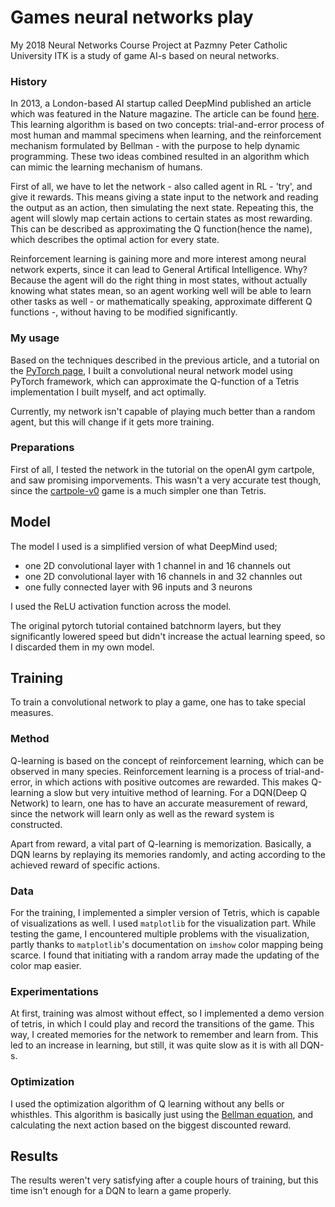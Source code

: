 # Games neural networks play
My 2018 Neural Networks Course Project at Pazmny Peter Catholic University ITK is a study of game AI-s based on neural networks. 

### History

In 2013, a London-based AI startup called DeepMind published an article which was featured in the Nature magazine. The article can be found [here](https://www.nature.com/articles/nature14236). This learning algorithm is based on two concepts: trial-and-error process of most human and mammal specimens when learning, and the reinforcement mechanism formulated by Bellman - with the purpose to help dynamic programming. These two ideas combined resulted in an algorithm which can mimic the learning mechanism of humans.

First of all, we have to let the network - also called agent in RL - 'try', and give it rewards. This means giving a state input to the network and reading the output as an action, then simulating the next state. Repeating this, the agent will slowly map certain actions to certain states as most rewarding. This can be described as approximating the Q function(hence the name), which describes the optimal action for every state. 

Reinforcement learning is gaining more and more interest among neural network experts, since it can lead to General Artifical Intelligence. Why? Because the agent will do the right thing in most states, without actually knowing what states mean, so an agent working well will be able to learn other tasks as well - or mathematically speaking, approximate different Q functions -, without having to be modified significantly.

### My usage

Based on the techniques described in the previous article, and a tutorial on the [PyTorch page](http://pytorch.org/tutorials/intermediate/reinforcement_q_learning.html), I built a convolutional neural network model using PyTorch framework, which can approximate the Q-function of a Tetris implementation I built myself, and act optimally. 

Currently, my network isn't capable of playing much better than a random agent, but this will change if it gets more training. 

### Preparations

First of all, I tested the network in the tutorial on the openAI gym cartpole, and saw promising imporvements. This wasn't a very accurate test though, since the [cartpole-v0](https://gym.openai.com/envs/CartPole-v0/) game is a much simpler one than Tetris. 

## Model

The model I used is a simplified version of what DeepMind used;

  - one 2D convolutional layer with 1 channel in and 16 channels out
  - one 2D convolutional layer with 16 channels in and 32 channles out 
  - one fully connected layer with 96 inputs and 3 neurons

I used the ReLU activation function across the model.

The original pytorch tutorial contained batchnorm layers, but they significantly lowered speed but didn't increase the actual learning speed, so I discarded them in my own model.

## Training 

To train a convolutional network to play a game, one has to take special measures.

### Method 

Q-learning is based on the concept of reinforcement learning, which can be observed in many species. Reinforcement learning is a process of trial-and-error, in which actions with positive outcomes are rewarded. This makes Q-learning a slow but very intuitive method of learning. For a DQN(Deep Q Network) to learn, one has to have an accurate measurement of reward, since the network will learn only as well as the reward system is constructed. 

Apart from reward, a vital part of Q-learning is memorization. Basically, a DQN learns by replaying its memories randomly, and acting according to the achieved reward of specific actions.

### Data

For the training, I implemented a simpler version of Tetris, which is capable of visualizations as well. I used `matplotlib` for the visualization part. While testing the game, I encountered multiple problems with the visualization, partly thanks to  `matplotlib`'s documentation on `imshow` color mapping being scarce. I found that initiating with a random array made the updating of the color map easier. 

### Experimentations 

At first, training was almost without effect, so I implemented a demo version of tetris, in which I could play and record the transitions of the game. This way, I created memories for the network to remember and learn from. This led to an increase in learning, but still, it was quite slow as it is with all DQN-s.

### Optimization

I used the optimization algorithm of Q learning without any bells or whisthles. This algorithm is basically just using the [Bellman equation](https://en.wikipedia.org/wiki/Bellman_equation#The_Bellman_equation), and calculating the next action based on the biggest discounted reward. 

## Results

The results weren't very satisfying after a couple hours of training, but this time isn't enough for a DQN to learn a game properly.



